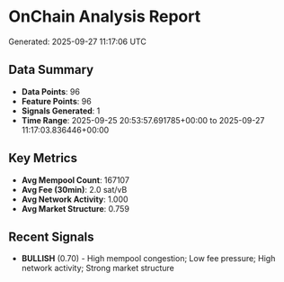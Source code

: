 # OnChain Analysis Report
Generated: 2025-09-27 11:17:06 UTC

## Data Summary
- **Data Points**: 96
- **Feature Points**: 96
- **Signals Generated**: 1
- **Time Range**: 2025-09-25 20:53:57.691785+00:00 to 2025-09-27 11:17:03.836446+00:00

## Key Metrics
- **Avg Mempool Count**: 167107
- **Avg Fee (30min)**: 2.0 sat/vB
- **Avg Network Activity**: 1.000
- **Avg Market Structure**: 0.759

## Recent Signals
- **BULLISH** (0.70) - High mempool congestion; Low fee pressure; High network activity; Strong market structure

